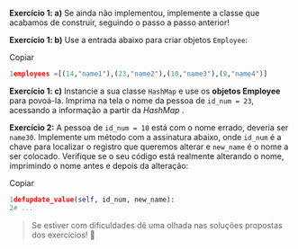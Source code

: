 **Exercício 1: a)** Se ainda não implementou, implemente a classe que acabamos de construir, seguindo o passo a passo anterior!

**Exercício 1: b)** Use a entrada abaixo para criar objetos `Employee`:

Copiar

```python
1employees =[(14,"name1"),(23,"name2"),(10,"name3"),(9,"name4")]
```

**Exercício 1: c)** Instancie a sua classe `HashMap` e use os **objetos Employee** para povoá-la. Imprima na tela o nome da pessoa de `id_num = 23`, acessando a informação a partir da  *HashMap* .

**Exercício 2:** A pessoa de `id_num = 10` está com o nome errado, deveria ser `name30`. Implemente um método com a assinatura abaixo, onde `id_num` é a chave para localizar o registro que queremos alterar e `new_name` é o nome a ser colocado. Verifique se o seu código está realmente alterando o nome, imprimindo o nome antes e depois da alteração:

Copiar

```python
1defupdate_value(self, id_num, new_name):
2# ...
```

> Se estiver com dificuldades dê uma olhada nas soluções propostas dos exercícios! 👀
